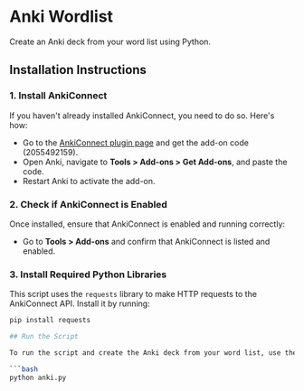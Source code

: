 # Anki Wordlist

Create an Anki deck from your word list using Python.

## Installation Instructions

### 1. Install AnkiConnect
If you haven't already installed AnkiConnect, you need to do so. Here's how:

- Go to the [AnkiConnect plugin page](https://ankiweb.net/shared/info/2055492159) and get the add-on code (2055492159).
- Open Anki, navigate to **Tools > Add-ons > Get Add-ons**, and paste the code.
- Restart Anki to activate the add-on.

### 2. Check if AnkiConnect is Enabled
Once installed, ensure that AnkiConnect is enabled and running correctly:

- Go to **Tools > Add-ons** and confirm that AnkiConnect is listed and enabled.

### 3. Install Required Python Libraries
This script uses the `requests` library to make HTTP requests to the AnkiConnect API. Install it by running:

```bash
pip install requests

## Run the Script

To run the script and create the Anki deck from your word list, use the following command in your terminal:

```bash
python anki.py
